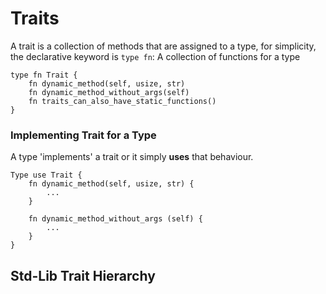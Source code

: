 # Traits

A trait is a collection of methods that are assigned to a type, for simplicity, the declarative keyword is `type fn`: A collection of functions for a type

```
type fn Trait {
    fn dynamic_method(self, usize, str)
    fn dynamic_method_without_args(self)
    fn traits_can_also_have_static_functions()
}
```

### Implementing Trait for a Type

A type 'implements' a trait or it simply **uses** that behaviour.

```
Type use Trait {
    fn dynamic_method(self, usize, str) {
        ...
    }
    
    fn dynamic_method_without_args (self) {
        ...
    }
}
```

## Std-Lib Trait Hierarchy
